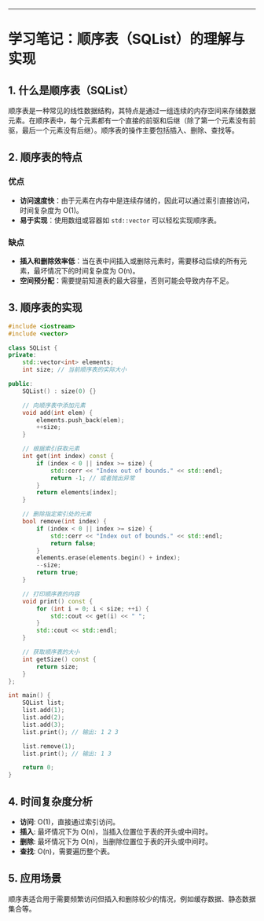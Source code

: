 
---

# 学习笔记：顺序表（SQList）的理解与实现

## 1. 什么是顺序表（SQList）
顺序表是一种常见的线性数据结构，其特点是通过一组连续的内存空间来存储数据元素。在顺序表中，每个元素都有一个直接的前驱和后继（除了第一个元素没有前驱，最后一个元素没有后继）。顺序表的操作主要包括插入、删除、查找等。

## 2. 顺序表的特点
### 优点

- **访问速度快**：由于元素在内存中是连续存储的，因此可以通过索引直接访问，时间复杂度为 O(1)。
- **易于实现**：使用数组或容器如 `std::vector` 可以轻松实现顺序表。

### 缺点

- **插入和删除效率低**：当在表中间插入或删除元素时，需要移动后续的所有元素，最坏情况下的时间复杂度为 O(n)。
- **空间预分配**：需要提前知道表的最大容量，否则可能会导致内存不足。

## 3. 顺序表的实现

```cpp
#include <iostream>
#include <vector>

class SQList {
private:
    std::vector<int> elements;
    int size; // 当前顺序表的实际大小

public:
    SQList() : size(0) {}

    // 向顺序表中添加元素
    void add(int elem) {
        elements.push_back(elem);
        ++size;
    }

    // 根据索引获取元素
    int get(int index) const {
        if (index < 0 || index >= size) {
            std::cerr << "Index out of bounds." << std::endl;
            return -1; // 或者抛出异常
        }
        return elements[index];
    }

    // 删除指定索引处的元素
    bool remove(int index) {
        if (index < 0 || index >= size) {
            std::cerr << "Index out of bounds." << std::endl;
            return false;
        }
        elements.erase(elements.begin() + index);
        --size;
        return true;
    }

    // 打印顺序表的内容
    void print() const {
        for (int i = 0; i < size; ++i) {
            std::cout << get(i) << " ";
        }
        std::cout << std::endl;
    }

    // 获取顺序表的大小
    int getSize() const {
        return size;
    }
};

int main() {
    SQList list;
    list.add(1);
    list.add(2);
    list.add(3);
    list.print(); // 输出: 1 2 3

    list.remove(1);
    list.print(); // 输出: 1 3

    return 0;
}
```
## 4. 时间复杂度分析

- **访问**: O(1)，直接通过索引访问。
- **插入**: 最坏情况下为 O(n)，当插入位置位于表的开头或中间时。
- **删除**: 最坏情况下为 O(n)，当删除位置位于表的开头或中间时。
- **查找**: O(n)，需要遍历整个表。

## 5. 应用场景

顺序表适合用于需要频繁访问但插入和删除较少的情况，例如缓存数据、静态数据集合等。